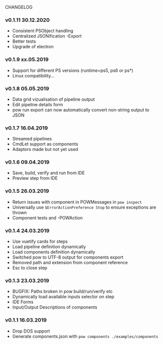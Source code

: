 CHANGELOG

### v0.1.11 30.12.2020 
* Consistent PSObject handling
* Centralized JSONification -Export
* Better tests
* Upgrade of electron

### v0.1.9 xx.05.2019
* Support for different PS versions (runtime=ps5, ps6 or ps*)
* Linux compatibility...

### v0.1.8 05.05.2019
* Data grid vizualisation of pipeline output
* Edit pipeline details form
* pow run export can now automatically convert non-string output to JSON

### v0.1.7 16.04.2019
* Streamed pipelines
* CmdLet support as components
* Adaptors made but not yet used

### v0.1.6 09.04.2019
* Save, build, verify and run from IDE
* Preview step from IDE

### v0.1.5 26.03.2019
* Return issues with component in POWMessages in `pow inspect`
* Universally use `$ErrorActionPreference Stop` to ensure exceptions are thrown
* Component tests and -POWAction

### v0.1.4 24.03.2019
* Use vuetify cards for steps
* Load pipeline definition dynamically
* Load components definition dynamically
* Switched pow to UTF-8 output for components export
* Removed path and extension from component reference
* Esc to close step

### v0.1.3 23.03.2019
* BUGFIX: Paths broken in pow build/run/verify etc
* Dynamically load available inputs selector on step
* IDE Forms
* Input/Output Descriptions of components

### v0.1.1 16.03.2019
* Drop DOS support
* Generate components.json with `pow components ./examples/components`